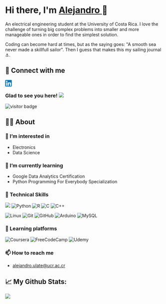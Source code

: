 # Hi there, I'm <a href="https://www.linkedin.com/in/alejandro-ulate-arce-602a19249/"> Alejandro </a> 👋 
An electrical engineering student at the University of Costa Rica. I love the challenge of turning big complex problems into smaller and more manageable ones in order to find the simplest solution. 

Coding can become hard at times, but as the saying goes: "A smooth sea never made a skillfull sailor". Then I guess that makes this my sailing journal ⚓.

## 🤝 Connect with me
<a href="https://www.linkedin.com/in/alejandro-ulate-arce-602a19249/"><img align="left" src="https://raw.githubusercontent.com/alejandroulate/alejandroulate/main/images/linkedin.png" alt="icon\LinkedIn" width="21px" /></a>

</br>

### Glad to see you here!  ![](https://komarev.com/ghpvc/?username=alejandroulate)

![visitor badge](https://visitor-badge.glitch.me/badge?page_id=jwenjian.visitor-badge)

## 👷🏾 About 

### 👀 I’m interested in  

- Electronics
- Data Science 

### 🌱 I’m currently learning

- Google Data Analytics Certification
- Python Programming For Everybody Specialization

### 💼 Technical Skills
![]([https://img.shields.io/badge/Code-React-informational?style=flat&logo=react&color=61DAFB](https://camo.githubusercontent.com/cca71357fe98ec5f8cd6ebab9044ad2901f4b64ebda379ac81608ed9f1caa1a0/68747470733a2f2f696d672e736869656c64732e696f2f7374617469632f76313f7374796c653d666f722d7468652d6261646765266d6573736167653d47697448756226636f6c6f723d313831373137266c6f676f3d476974487562266c6f676f436f6c6f723d464646464646266c6162656c3d))
![Python](https://img.shields.io/badge/python-3670A0?style=for-the-badge&logo=python&logoColor=ffdd54)
![R](https://img.shields.io/badge/r-%23276DC3.svg?style=for-the-badge&logo=r&logoColor=white)
![C](https://img.shields.io/badge/c-%2300599C.svg?style=for-the-badge&logo=c&logoColor=white)
![C++](https://img.shields.io/badge/c++-%2300599C.svg?style=for-the-badge&logo=c%2B%2B&logoColor=white)


![Linux](https://img.shields.io/badge/Linux-FCC624?style=for-the-badge&logo=linux&logoColor=black)
![Git](https://img.shields.io/badge/git-%23F05033.svg?style=for-the-badge&logo=git&logoColor=white)
![GitHub](https://img.shields.io/badge/github-%23121011.svg?style=for-the-badge&logo=github&logoColor=white)
![Arduino](https://img.shields.io/badge/-Arduino-00979D?style=for-the-badge&logo=Arduino&logoColor=white)
![MySQL](https://img.shields.io/badge/mysql-%2300f.svg?style=for-the-badge&logo=mysql&logoColor=white)


### 📕 Learning platforms
![Coursera](https://img.shields.io/badge/Coursera-%230056D2.svg?style=for-the-badge&logo=Coursera&logoColor=white)
![FreeCodeCamp](https://img.shields.io/badge/Freecodecamp-%23123.svg?&style=for-the-badge&logo=freecodecamp&logoColor=green)
![Udemy](https://img.shields.io/badge/Udemy-A435F0?style=for-the-badge&logo=Udemy&logoColor=white)

### 📫 How to reach me
- alejandro.ulate@ucr.ac.cr

## 📈 My Github Stats:

<img height="180em" src="https://github-readme-stats.vercel.app/api?username=alejandroulate&show_icons=true&hide_border=true&&count_private=true&include_all_commits=true" />
 

<!--START_SECTION:waka-->
<!--END_SECTION:waka-->
